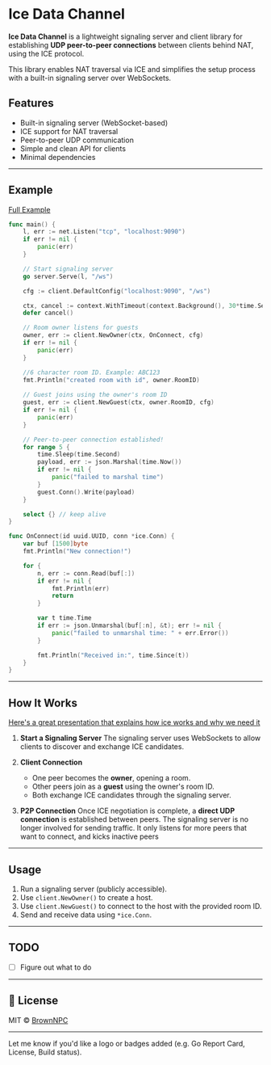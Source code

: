 
# Ice Data Channel

**Ice Data Channel** is a lightweight signaling server and client library for establishing **UDP peer-to-peer connections** between clients behind NAT, using the ICE protocol.

This library enables NAT traversal via ICE and simplifies the setup process with a built-in signaling server over WebSockets.


## Features

* Built-in signaling server (WebSocket-based)
* ICE support for NAT traversal
* Peer-to-peer UDP communication
* Simple and clean API for clients
* Minimal dependencies

---

## Example

[Full Example](https://github.com/BrownNPC/Ice-Data-Channel/blob/master/example/pingPong/pingPong.go)

```go
func main() {
	l, err := net.Listen("tcp", "localhost:9090")
	if err != nil {
		panic(err)
	}

	// Start signaling server
	go server.Serve(l, "/ws")

	cfg := client.DefaultConfig("localhost:9090", "/ws")

	ctx, cancel := context.WithTimeout(context.Background(), 30*time.Second)
	defer cancel()

	// Room owner listens for guests
	owner, err := client.NewOwner(ctx, OnConnect, cfg)
	if err != nil {
		panic(err)
	}

	//6 character room ID. Example: ABC123
	fmt.Println("created room with id", owner.RoomID)
	
	// Guest joins using the owner's room ID
	guest, err := client.NewGuest(ctx, owner.RoomID, cfg)
	if err != nil {
		panic(err)
	}

	// Peer-to-peer connection established!
	for range 5 {
		time.Sleep(time.Second)
		payload, err := json.Marshal(time.Now())
		if err != nil {
			panic("failed to marshal time")
		}
		guest.Conn().Write(payload)
	}

	select {} // keep alive
}

func OnConnect(id uuid.UUID, conn *ice.Conn) {
	var buf [1500]byte
	fmt.Println("New connection!")

	for {
		n, err := conn.Read(buf[:])
		if err != nil {
			fmt.Println(err)
			return
		}

		var t time.Time
		if err := json.Unmarshal(buf[:n], &t); err != nil {
			panic("failed to unmarshal time: " + err.Error())
		}

		fmt.Println("Received in:", time.Since(t))
	}
}
```

---

## How It Works


[Here's a great presentation that explains how ice works and why we need it](https://youtu.be/FExZvpVvYxA?t=677)


1. **Start a Signaling Server**
   The signaling server uses WebSockets to allow clients to discover and exchange ICE candidates.

2. **Client Connection**

   * One peer becomes the **owner**, opening a room.
   * Other peers join as a **guest** using the owner's room ID.
   * Both exchange ICE candidates through the signaling server.

3. **P2P Connection**
   Once ICE negotiation is complete, a **direct UDP connection** is established between peers.
   The signaling server is no longer involved for sending traffic.
   It only listens for more peers that want to connect, and kicks inactive peers


---

## Usage

1. Run a signaling server (publicly accessible).
2. Use `client.NewOwner()` to create a host.
3. Use `client.NewGuest()` to connect to the host with the provided room ID.
4. Send and receive data using `*ice.Conn`.

---

## TODO

* [ ] Figure out what to do


---

## 📄 License

MIT © [BrownNPC](https://github.com/BrownNPC)

---

Let me know if you'd like a logo or badges added (e.g. Go Report Card, License, Build status).
